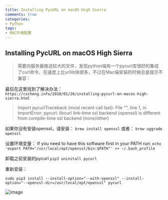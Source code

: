 ```yaml
---
title: Installing PycURL on macOS High Sierra
comments: true
categories:
- Python
tags:
- MAC环境配置
---
```


## Installing PycURL on macOS High Sierra
> 需要向服务器推送较大的文件，发现python端有一个pycurl库很好的集成了curl命令，在速度上比urllib快很多，不过在Mac端安装的时候总是提示不兼容：

最后在这里找到了解决办法：  
`https://cscheng.info/2018/01/26/installing-pycurl-on-macos-high-sierra.html`

> import pycurlTraceback (most recent call last): File "<stdin>", line 1, in <module>ImportError: pycurl: libcurl link-time ssl backend (openssl) is different from compile-time ssl backend (none/other)

如果你没有安装openssl，请安装：
`brew install openssl`
或者：
`brew uggrade openssl`

设置环境变量：
If you need to have this software first in your PATH run:
`echo 'export PATH="/usr/local/opt/openssl/bin:$PATH"' >> ~/.bash_profile`

卸载之前安装的pycurl
`pip3 uninstall pycurl`

重新安装：
```
sudo pip3 install --install-option="--with-openssl" --install-option="--openssl-dir=/usr/local/opt/openssl" pycurl
```

![image](https://ws1.sinaimg.cn/large/006tKfTcly1g0xzwoa96yj30qn0qngo8.jpg)



